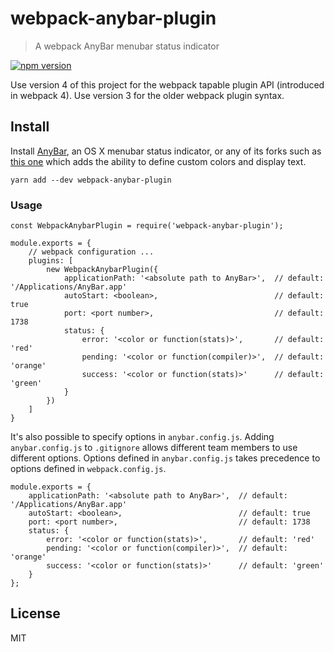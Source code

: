 # webpack-anybar-plugin

> A webpack AnyBar menubar status indicator

[![npm version](https://img.shields.io/npm/v/webpack-anybar-plugin.svg?style=flat-square)](https://www.npmjs.com/package/webpack-anybar-plugin)

Use version 4 of this project for the webpack tapable plugin API (introduced in webpack 4). Use version 3 for the older webpack plugin syntax.

## Install

Install [AnyBar](https://github.com/tonsky/AnyBar), an OS X menubar status indicator, or any of its forks such as [this one](https://github.com/sfsam/AnyBar) which adds the ability to define custom colors and display text.

```
yarn add --dev webpack-anybar-plugin
```

### Usage

```
const WebpackAnybarPlugin = require('webpack-anybar-plugin');

module.exports = {
    // webpack configuration ...
    plugins: [
        new WebpackAnybarPlugin({
            applicationPath: '<absolute path to AnyBar>',  // default: '/Applications/AnyBar.app'
            autoStart: <boolean>,                          // default: true
            port: <port number>,                           // default: 1738
            status: {
                error: '<color or function(stats)>',       // default: 'red'
                pending: '<color or function(compiler)>',  // default: 'orange'
                success: '<color or function(stats)>'      // default: 'green'
            }
        })
    ]
}
```

It's also possible to specify options in `anybar.config.js`. Adding `anybar.config.js` to `.gitignore` allows different team members to use different options. Options defined in `anybar.config.js` takes precedence to options defined in `webpack.config.js`.

```
module.exports = {
    applicationPath: '<absolute path to AnyBar>',  // default: '/Applications/AnyBar.app'
    autoStart: <boolean>,                          // default: true
    port: <port number>,                           // default: 1738
    status: {
        error: '<color or function(stats)>',       // default: 'red'
        pending: '<color or function(compiler)>',  // default: 'orange'
        success: '<color or function(stats)>'      // default: 'green'
    }
};
```

## License

MIT
